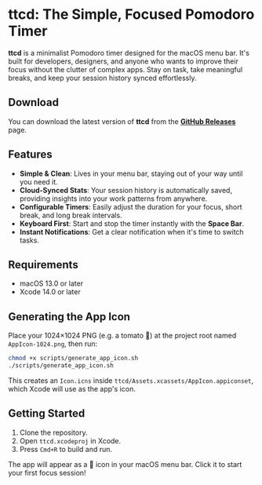 # ttcd: The Simple, Focused Pomodoro Timer

**ttcd** is a minimalist Pomodoro timer designed for the macOS menu bar. It's built for developers, designers, and anyone who wants to improve their focus without the clutter of complex apps. Stay on task, take meaningful breaks, and keep your session history synced effortlessly.

## Download

You can download the latest version of **ttcd** from the [**GitHub Releases**](https://github.com/jinhduong/ttcd/releases) page.

## Features

-   **Simple & Clean**: Lives in your menu bar, staying out of your way until you need it.
-   **Cloud-Synced Stats**: Your session history is automatically saved, providing insights into your work patterns from anywhere.
-   **Configurable Timers**: Easily adjust the duration for your focus, short break, and long break intervals.
-   **Keyboard First**: Start and stop the timer instantly with the **Space Bar**.
-   **Instant Notifications**: Get a clear notification when it's time to switch tasks.

## Requirements

-   macOS 13.0 or later
-   Xcode 14.0 or later

## Generating the App Icon

Place your 1024×1024 PNG (e.g. a tomato 🍅) at the project root named `AppIcon-1024.png`, then run:

```bash
chmod +x scripts/generate_app_icon.sh
./scripts/generate_app_icon.sh
```

This creates an `Icon.icns` inside `ttcd/Assets.xcassets/AppIcon.appiconset`, which Xcode will use as the app's icon.

## Getting Started

1.  Clone the repository.
2.  Open `ttcd.xcodeproj` in Xcode.
3.  Press `Cmd+R` to build and run.

The app will appear as a 🍅 icon in your macOS menu bar. Click it to start your first focus session!
